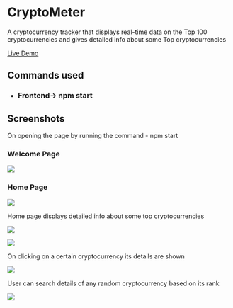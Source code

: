 # CryptoMeter
A cryptocurrency tracker that displays real-time data on the Top 100 cryptocurrencies and gives detailed info about some Top cryptocurrencies

[Live Demo](https://vibhashdwivedi.github.io/CryptoMeter)

## Commands used
- ### Frontend-> npm start

## Screenshots

   On opening the page by running the command - npm start
   
   ### **Welcome Page**
   ![](https://github.com/VibhashDwivedi/CryptoMeter/blob/main/Screenshots/About.png?raw=true)

   ### **Home Page**
   ![](https://github.com/VibhashDwivedi/CryptoMeter/blob/main/Screenshots/Home.png?raw=true)

   Home page displays detailed info about some top cryptocurrencies

   ![](https://github.com/VibhashDwivedi/CryptoMeter/blob/main/Screenshots/Crypto-details.png?raw=true)
   
   ![](https://github.com/VibhashDwivedi/CryptoMeter/blob/main/Screenshots/Crypto-details-2.png?raw=true)

   On clicking on a certain cryptocurrency its details are shown
   
   ![](https://github.com/VibhashDwivedi/CryptoMeter/blob/main/Screenshots/bitcoin.png?raw=true)

   User can search details of any random cryptocurrency based on its rank
   
   ![](https://github.com/VibhashDwivedi/CryptoMeter/blob/main/Screenshots/random.png?raw=true)
   
  
